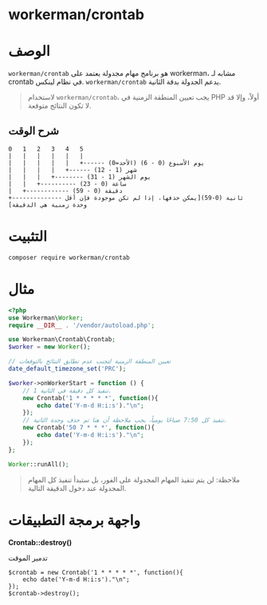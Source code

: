 # workerman/crontab

# الوصف
`workerman/crontab` هو برنامج مهام مجدولة يعتمد على workerman، مشابه لـ crontab في نظام لينكس. `workerman/crontab` يدعم الجدولة بدقة الثانية.

> لاستخدام `workerman/crontab`، يجب تعيين المنطقة الزمنية في PHP أولاً، وإلا قد لا تكون النتائج متوقعة.

## شرح الوقت
```plaintext
0   1   2   3   4   5
|   |   |   |   |   |
|   |   |   |   |   +------ يوم الأسبوع (0 - 6) (الأحد=0)
|   |   |   |   +------ شهر (1 - 12)
|   |   |   +-------- يوم الشهر (1 - 31)
|   |   +---------- ساعة (0 - 23)
|   +------------ دقيقة (0 - 59)
+-------------- ثانية (0-59)[يمكن حذفها، إذا لم تكن موجودة فإن أقل وحدة زمنية هي الدقيقة]
```

# التثبيت
```plaintext
composer require workerman/crontab
```

# مثال
```php
<?php
use Workerman\Worker;
require __DIR__ . '/vendor/autoload.php';

use Workerman\Crontab\Crontab;
$worker = new Worker();

// تعيين المنطقة الزمنية لتجنب عدم تطابق النتائج بالتوقعات
date_default_timezone_set('PRC');

$worker->onWorkerStart = function () {
    // تنفيذ كل دقيقة في الثانية 1.
    new Crontab('1 * * * * *', function(){
        echo date('Y-m-d H:i:s')."\n";
    });
    // تنفيذ كل 7:50 صباحًا يومياً، يجب ملاحظة أن هنا تم حذف وحدة الثانية.
    new Crontab('50 7 * * *', function(){
        echo date('Y-m-d H:i:s')."\n";
    });
};

Worker::runAll();
```

> ملاحظة: لن يتم تنفيذ المهام المجدولة على الفور، بل ستبدأ تنفيذ كل المهام المجدولة عند دخول الدقيقة التالية.

# واجهة برمجة التطبيقات
**Crontab::destroy()**

تدمير الموقت
```plaintext
$crontab = new Crontab('1 * * * * *', function(){
    echo date('Y-m-d H:i:s')."\n";
});
$crontab->destroy();
```
